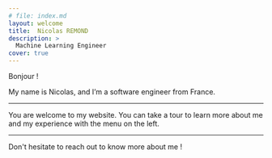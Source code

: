 ```yaml
---
# file: index.md
layout: welcome
title:  Nicolas REMOND
description: >
  Machine Learning Engineer
cover: true
---
```


<!-- ## Machine Learning Engineer -->

<!-- Machine Learning Engineer
{:.lead} -->

Bonjour !

My name is Nicolas, and I’m a software engineer from France.

---

You are welcome to my website. You can take a tour to learn more about me and my experience with the menu on the left.

---

Don't hesitate to reach out to know more about me !
